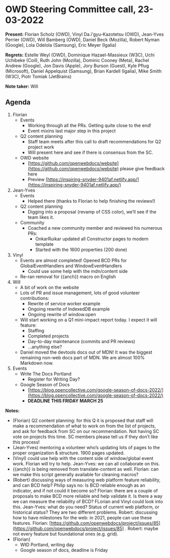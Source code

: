 # OWD Steering Committee call, 23-03-2022


**Present:** Florian Scholz (OWD), Vinyl Da.i'gyu-Kazotetsu (OWD), Jean-Yves Perrier (OWD), Will Bamberg (OWD), Daniel Beck (Mozilla), Robert Nyman (Google), Lola Odelola (Samsung), Eric Meyer (Igalia)

**Regrets:** Estelle Weyl (OWD), Dominique Hazael-Massieux (W3C), Uchi Uchibeke (Coil), Ruth John (Mozilla), Dominic Cooney (Meta), Rachel Andrew (Google),  Jon Davis (Apple), Jory Burson (Guest),  Kyle Pflug (Microsoft), Daniel Appelquist (Samsung), Brian Kardell (Igalia), Mike Smith (W3C), Piotr Tomiak (JetBrains)

**Note taker:** Will 

## Agenda

1. Florian
    - Events
        - Working through all the PRs. Getting quite close to the end!
        - Event mixins last major step in this project
    - Q2 content planning
        - Staff team meets after this call to draft recommendations for Q2 project work
        - Will present here and see if there is consensus from the SC.
    - OWD website
        - [https://github.com/openwebdocs/website](https://github.com/openwebdocs/website) please give feedback here
        - Preview [https://inspiring-snyder-9401af.netlify.app/](https://inspiring-snyder-9401af.netlify.app/) 
2. Jean-Yves
    - Events
        - Helped there (thanks to Florian to help finishing the reviews!)
    - Q2 content planning
        - Digging into a proposal (revamp of CSS color), we’ll see if the team likes it.
    - Community
        - Coached a new community member and reviewed his numerous PRs:
            - OnkarRuikar updated all Constructor pages to modern template
            - Started with the 1600 properties (200 done)
3. Vinyl
    - Events are almost completed! Opened BCD PRs for GlobalEventHandlers and WindowEventHandlers
        - Could use some help with the mdn/content side
    - Re-ran removal for {{anch}} macro on English
4. Will
    - A bit of work on the website
    - Lots of PR and issue management, lots of good volunteer contributions:
        - Rewrite of service worker example
        - Ongoing rewrite of IndexedDB example
        - Ongoing rewrite of window.open
    - Will start working on a Q1 mini-impact report today. I expect it will feature:
        - Staffing
        - Completed projects
        - Day-to-day maintenance (commits and PR reviews)
        - …anything else?
    - Daniel moved the devtools docs out of MDN! It was the biggest remaining non-web docs part of MDN. We are almost 100% Markdown now.
5. Events
    - Write The Docs Portland
        - Register for Writing Day?
    - Google Season of Docs
        - [https://blog.opencollective.com/google-season-of-docs-2022/](https://blog.opencollective.com/google-season-of-docs-2022/) 
        - **DEADLINE THIS FRIDAY MARCH 25**

**Notes:** 

* (Florian) Q2 content planning: for this Q it is proposed that staff will make a recommendation of what to work on from the list of projects, and ask for feedback from SC on our recommendation. Not having SC vote on projects this time. SC members please tell us if they don’t like this process!
* (Jean-Yves) mentoring a volunteer who’s updating lots of pages to the proper organization & structure. 1900 pages updated.
* (Vinyl) could use help with the content side of window/global event work. Florian will try to help. Jean-Yves: we can all collaborate on this.
* {{anch}} is being removed from translate-content as well. Florian: can we make this script generally available for cleaning macros? 
* (Robert) discussing ways of measuring web platform feature reliability, and can BCD help? Philip says no: Is BCD reliable enough as an indicator, and if not could it become so? Florian: there are a couple of proposals to make BCD more reliable and help validate it. Is there a way we can measure the reliability of BCD? FLorian and Vinyl could look into this. Jean-Yves: what do you need? Status of current web platform, or historical status? They are two different problems. Robert: discussing how to have milestones for the web: in 2021, people can use these features. Florian: [https://github.com/openwebdocs/project/issues/85](https://github.com/openwebdocs/project/issues/85) . Robert: maybe not every feature but foundational ones (e.g. grid). 
* (Florian)
    * WtD Portland, writing day
    * Google season of docs, deadline is Friday 

